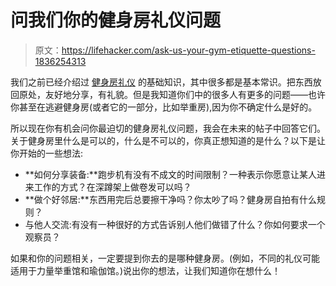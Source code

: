 # 问我们你的健身房礼仪问题

> 原文：<https://lifehacker.com/ask-us-your-gym-etiquette-questions-1836254313>

我们之前已经介绍过 [健身房礼仪](https://lifehacker.com/get-ripped-not-rude-ten-rules-for-proper-gym-etiquett-1733907609) 的基础知识，其中很多都是基本常识。把东西放回原处，友好地分享，有礼貌。但是我知道你们中的很多人有更多的问题——也许你甚至在逃避健身房(或者它的一部分，比如举重房),因为你不确定什么是好的。



所以现在你有机会问你最迫切的健身房礼仪问题，我会在未来的帖子中回答它们。关于健身房里什么是可以的，什么是不可以的，你真正想知道的是什么？以下是让你开始的一些想法:

*   **如何分享装备:**跑步机有没有不成文的时间限制？一种表示你愿意让某人进来工作的方式？在深蹲架上做卷发可以吗？
*   **做个好邻居:**东西用完后总要擦干净吗？你太吵了吗？健身房自拍有什么规则？
*   与他人交流:有没有一种很好的方式告诉别人他们做错了什么？你如何要求一个观察员？

如果和你的问题相关，一定要提到你去的是哪种健身房。(例如，不同的礼仪可能适用于力量举重馆和瑜伽馆。)说出你的想法，让我们知道你在想什么！